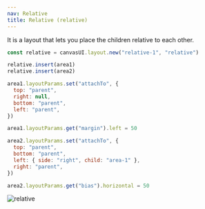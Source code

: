 ```yaml
---
nav: Relative
title: Relative (relative)
---
```


It is a layout that lets you place the children relative to each other.

```javascript
const relative = canvasUI.layout.new("relative-1", "relative")

relative.insert(area1)
relative.insert(area2)

area1.layoutParams.set("attachTo", {
  top: "parent",
  right: null,
  bottom: "parent",
  left: "parent",
})

area1.layoutParams.get("margin").left = 50

area2.layoutParams.set("attachTo", {
  top: "parent",
  bottom: "parent",
  left: { side: "right", child: "area-1" },
  right: "parent",
})

area2.layoutParams.get("bias").horizontal = 50
```

![relative](/elements/layouts/relative.svg)
